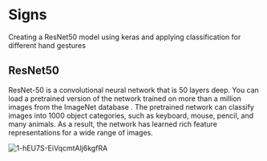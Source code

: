 # Signs

Creating a ResNet50 model using keras and applying classification for different hand gestures

## ResNet50

ResNet-50 is a convolutional neural network that is 50 layers deep. You can load a pretrained version of the network trained on more than a million images from the ImageNet database . The pretrained network can classify images into 1000 object categories, such as keyboard, mouse, pencil, and many animals. As a result, the network has learned rich feature representations for a wide range of images.

![1-hEU7S-EiVqcmtAlj6kgfRA](https://user-images.githubusercontent.com/42802893/89804453-d1634800-db51-11ea-8a48-a4239c7a28d1.png)
